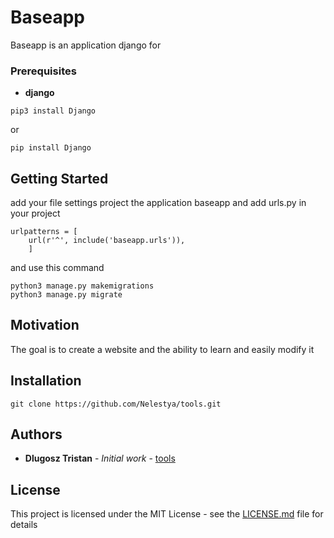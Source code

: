 # Baseapp

Baseapp is an application django for 

### Prerequisites

* **django**

```
pip3 install Django
```
or
```
pip install Django
```

## Getting Started
add your file settings project the application baseapp
and add urls.py in your project

```
urlpatterns = [
    url(r'^', include('baseapp.urls')),
    ]
```

and use this command

```
python3 manage.py makemigrations
python3 manage.py migrate
``` 

## Motivation
The goal is to create a website and the ability to learn and easily modify it

## Installation

```
git clone https://github.com/Nelestya/tools.git
```

## Authors
* **Dlugosz Tristan** - *Initial work* - [tools](https://github.com/Nelestya/tools)

## License

This project is licensed under the MIT License - see the [LICENSE.md](https://github.com/Nelestya/baseapp/blob/master/LICENSE) file for details
